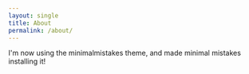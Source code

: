 ```yaml
---
layout: single
title: About
permalink: /about/
---
```


I'm now using the minimalmistakes theme, and made minimal mistakes installing it!